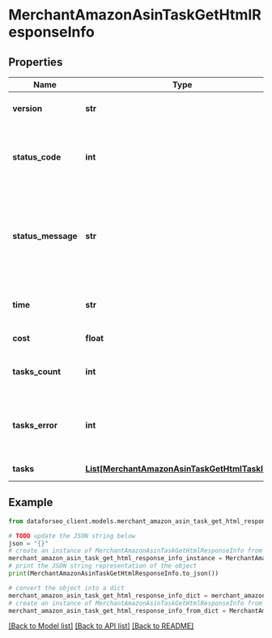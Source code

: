 # MerchantAmazonAsinTaskGetHtmlResponseInfo


## Properties

Name | Type | Description | Notes
------------ | ------------- | ------------- | -------------
**version** | **str** | the current version of the API | [optional] 
**status_code** | **int** | general status code you can find the full list of the response codes here | [optional] 
**status_message** | **str** | general informational message you can find the full list of general informational messages here | [optional] 
**time** | **str** | total execution time, seconds | [optional] 
**cost** | **float** | total tasks cost, USD | [optional] 
**tasks_count** | **int** | the number of tasks in the tasks array | [optional] 
**tasks_error** | **int** | the number of tasks in the tasks array returned with an error | [optional] 
**tasks** | [**List[MerchantAmazonAsinTaskGetHtmlTaskInfo]**](MerchantAmazonAsinTaskGetHtmlTaskInfo.md) | array of tasks | [optional] 

## Example

```python
from dataforseo_client.models.merchant_amazon_asin_task_get_html_response_info import MerchantAmazonAsinTaskGetHtmlResponseInfo

# TODO update the JSON string below
json = "{}"
# create an instance of MerchantAmazonAsinTaskGetHtmlResponseInfo from a JSON string
merchant_amazon_asin_task_get_html_response_info_instance = MerchantAmazonAsinTaskGetHtmlResponseInfo.from_json(json)
# print the JSON string representation of the object
print(MerchantAmazonAsinTaskGetHtmlResponseInfo.to_json())

# convert the object into a dict
merchant_amazon_asin_task_get_html_response_info_dict = merchant_amazon_asin_task_get_html_response_info_instance.to_dict()
# create an instance of MerchantAmazonAsinTaskGetHtmlResponseInfo from a dict
merchant_amazon_asin_task_get_html_response_info_from_dict = MerchantAmazonAsinTaskGetHtmlResponseInfo.from_dict(merchant_amazon_asin_task_get_html_response_info_dict)
```
[[Back to Model list]](../README.md#documentation-for-models) [[Back to API list]](../README.md#documentation-for-api-endpoints) [[Back to README]](../README.md)


